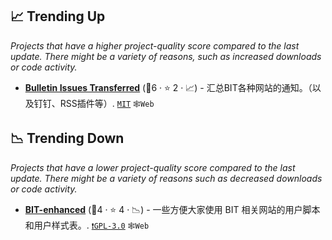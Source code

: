 ## 📈 Trending Up

_Projects that have a higher project-quality score compared to the last update. There might be a variety of reasons, such as increased downloads or code activity._

- <b><a href="https://haobit.top/dev/site/notice/">Bulletin Issues Transferred</a></b> (🥈6 ·  ⭐ 2 · 📈) - 汇总BIT各种网站的通知。（以及钉钉、RSS插件等）. <code><a href="http://bit.ly/34MBwT8">MIT</a></code> <code>🕸️Web</code>

## 📉 Trending Down

_Projects that have a lower project-quality score compared to the last update. There might be a variety of reasons such as decreased downloads or code activity._

- <b><a href="https://ydx-2147483647.github.io/BIT-enhanced/">BIT-enhanced</a></b> (🥉4 ·  ⭐ 4 · 📉) - 一些方便大家使用 BIT 相关网站的用户脚本和用户样式表。. <code><a href="http://bit.ly/2M0xdwT">❗️GPL-3.0</a></code> <code>🕸️Web</code>

